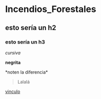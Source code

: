 # Incendios_Forestales

## esto sería un h2

### esto sería un h3

*cursiva*

**negrita**

\*noten la diferencia\*

> Lalalá

[vinculo](https://www.guemil.info)
